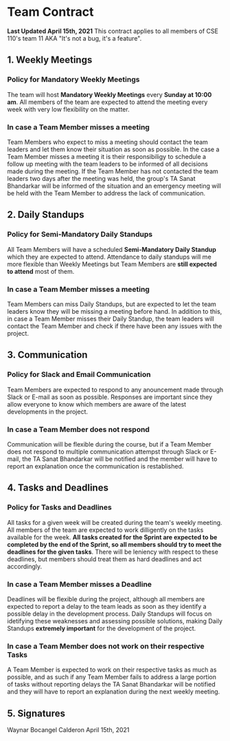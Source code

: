 # Team Contract
**Last Updated April 15th, 2021**
This contract applies to all members of CSE 110's team 11 AKA "It's not a bug, it's a feature".
## 1. Weekly Meetings
### Policy for Mandatory Weekly Meetings
The team will host **Mandatory Weekly Meetings** every **Sunday at 10:00 am**. All members of the team are expected to attend the meeting every week with very low flexibility on the matter.
### In case a Team Member misses a meeting
Team Members who expect to miss a meeting should contact the team leaders and let them know their situation as soon as possible. In the case a Team Member misses a meeting it is their responsibiligy to schedule a follow up meeting with the team leaders to be informed of all decisions made during the meeting. If the Team Member has not contacted the team leaders two days after the meeting was held, the group's TA Sanat Bhandarkar will be informed of the situation and an emergency meeting will be held with the Team Member to address the lack of communication.
## 2. Daily Standups
### Policy for Semi-Mandatory Daily Standups
All Team Members will have a scheduled **Semi-Mandatory Daily Standup** which they are expected to attend. Attendance to daily standups will me more flexible than Weekly Meetings but Team Members are **still expected to attend** most of them.
### In case a Team Member misses a meeting
Team Members can miss Daily Standups, but are expected to let the team leaders know they will be missing a meeting before hand. In addition to this, in case a Team Member misses their Daily Standup, the team leaders will contact the Team Member and check if there have been any issues with the project.
## 3. Communication
### Policy for Slack and Email Communication
Team Members are expected to respond to any anouncement made through Slack or E-mail as soon as possible. Responses are important since they allow everyone to know which members are aware of the latest developments in the project.
### In case a Team Member does not respond
Communication will be flexible during the course, but if a Team Member does not respond to multiple communication attempst through Slack or E-mail, the TA Sanat Bhandarkar will be notified and the member will have to report an explanation once the communication is restablished.
## 4. Tasks and Deadlines
### Policy for Tasks and Deadlines
All tasks for a given week will be created during the team's weekly meeting. All members of the team are expected to work dilligently on the tasks available for the week. **All tasks created for the Sprint are expected to be completed by the end of the Sprint, so all members should try to meet the deadlines for the given tasks**. There will be leniency with respect to these deadlines, but members should treat them as hard deadlines and act accordingly.
### In case a Team Member misses a Deadline
Deadlines will be flexible during the project, although all members are expected to report a delay to the team leads as soon as they identify a possible delay in the development process. Daily Standups will focus on idetifying these weaknesses and assessing possible solutions, making Daily Standups **extremely important** for the development of the project.
### In case a Team Member does not work on their respective Tasks
A Team Member is expected to work on their respective tasks as much as possible, and as such if any Team Member fails to address a large portion of tasks without reporting delays the TA Sanat Bhandarkar will be notified and they will have to report an explanation during the next weekly meeting.

## 5. Signatures
Waynar Bocangel Calderon April 15th, 2021